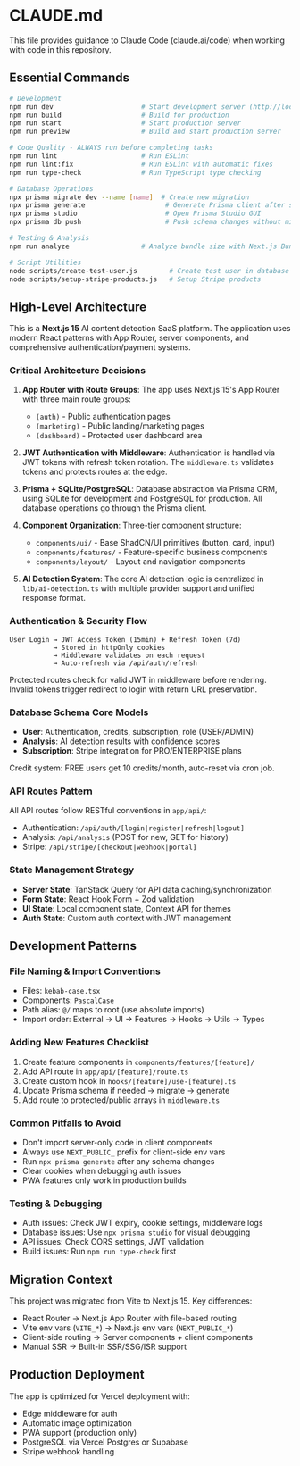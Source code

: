 # CLAUDE.md

This file provides guidance to Claude Code (claude.ai/code) when working with code in this repository.

## Essential Commands

```bash
# Development
npm run dev                      # Start development server (http://localhost:3000)
npm run build                    # Build for production
npm run start                    # Start production server
npm run preview                  # Build and start production server

# Code Quality - ALWAYS run before completing tasks
npm run lint                     # Run ESLint
npm run lint:fix                 # Run ESLint with automatic fixes
npm run type-check               # Run TypeScript type checking

# Database Operations
npx prisma migrate dev --name [name]  # Create new migration
npx prisma generate                    # Generate Prisma client after schema changes
npx prisma studio                      # Open Prisma Studio GUI
npx prisma db push                     # Push schema changes without migration (dev only)

# Testing & Analysis
npm run analyze                  # Analyze bundle size with Next.js Bundle Analyzer

# Script Utilities
node scripts/create-test-user.js        # Create test user in database
node scripts/setup-stripe-products.js   # Setup Stripe products
```

## High-Level Architecture

This is a **Next.js 15** AI content detection SaaS platform. The application uses modern React patterns with App Router, server components, and comprehensive authentication/payment systems.

### Critical Architecture Decisions

1. **App Router with Route Groups**: The app uses Next.js 15's App Router with three main route groups:
   - `(auth)` - Public authentication pages
   - `(marketing)` - Public landing/marketing pages  
   - `(dashboard)` - Protected user dashboard area

2. **JWT Authentication with Middleware**: Authentication is handled via JWT tokens with refresh token rotation. The `middleware.ts` validates tokens and protects routes at the edge.

3. **Prisma + SQLite/PostgreSQL**: Database abstraction via Prisma ORM, using SQLite for development and PostgreSQL for production. All database operations go through the Prisma client.

4. **Component Organization**: Three-tier component structure:
   - `components/ui/` - Base ShadCN/UI primitives (button, card, input)
   - `components/features/` - Feature-specific business components
   - `components/layout/` - Layout and navigation components

5. **AI Detection System**: The core AI detection logic is centralized in `lib/ai-detection.ts` with multiple provider support and unified response format.

### Authentication & Security Flow

```
User Login → JWT Access Token (15min) + Refresh Token (7d) 
           → Stored in httpOnly cookies
           → Middleware validates on each request
           → Auto-refresh via /api/auth/refresh
```

Protected routes check for valid JWT in middleware before rendering. Invalid tokens trigger redirect to login with return URL preservation.

### Database Schema Core Models

- **User**: Authentication, credits, subscription, role (USER/ADMIN)
- **Analysis**: AI detection results with confidence scores
- **Subscription**: Stripe integration for PRO/ENTERPRISE plans

Credit system: FREE users get 10 credits/month, auto-reset via cron job.

### API Routes Pattern

All API routes follow RESTful conventions in `app/api/`:
- Authentication: `/api/auth/[login|register|refresh|logout]`
- Analysis: `/api/analysis` (POST for new, GET for history)
- Stripe: `/api/stripe/[checkout|webhook|portal]`

### State Management Strategy

- **Server State**: TanStack Query for API data caching/synchronization
- **Form State**: React Hook Form + Zod validation
- **UI State**: Local component state, Context API for themes
- **Auth State**: Custom auth context with JWT management

## Development Patterns

### File Naming & Import Conventions
- Files: `kebab-case.tsx`
- Components: `PascalCase`
- Path alias: `@/` maps to root (use absolute imports)
- Import order: External → UI → Features → Hooks → Utils → Types

### Adding New Features Checklist
1. Create feature components in `components/features/[feature]/`
2. Add API route in `app/api/[feature]/route.ts`
3. Create custom hook in `hooks/[feature]/use-[feature].ts`
4. Update Prisma schema if needed → migrate → generate
5. Add route to protected/public arrays in `middleware.ts`

### Common Pitfalls to Avoid
- Don't import server-only code in client components
- Always use `NEXT_PUBLIC_` prefix for client-side env vars
- Run `npx prisma generate` after any schema changes
- Clear cookies when debugging auth issues
- PWA features only work in production builds

### Testing & Debugging
- Auth issues: Check JWT expiry, cookie settings, middleware logs
- Database issues: Use `npx prisma studio` for visual debugging
- API issues: Check CORS settings, JWT validation
- Build issues: Run `npm run type-check` first

## Migration Context

This project was migrated from Vite to Next.js 15. Key differences:
- React Router → Next.js App Router with file-based routing
- Vite env vars (`VITE_*`) → Next.js env vars (`NEXT_PUBLIC_*`)
- Client-side routing → Server components + client components
- Manual SSR → Built-in SSR/SSG/ISR support

## Production Deployment

The app is optimized for Vercel deployment with:
- Edge middleware for auth
- Automatic image optimization
- PWA support (production only)
- PostgreSQL via Vercel Postgres or Supabase
- Stripe webhook handling